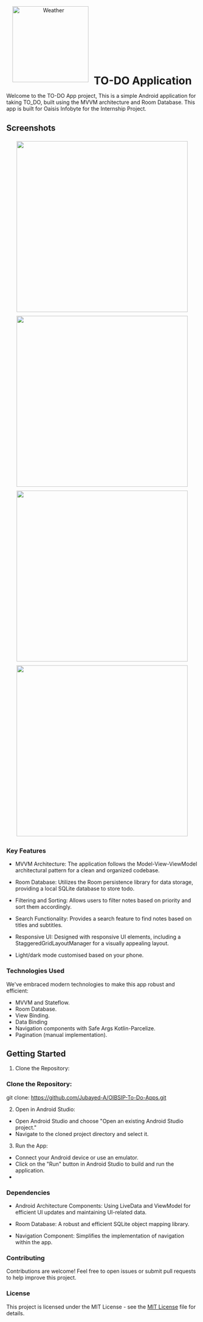 <div align="center">  
  <img src="https://github.com/Jubayed-A/OIBSIP-To-Do-Apps/assets/106887389/1e5b6cc3-0466-466c-b8cd-1c0a02335176" alt="Weather" style="width: 200px; height: 200px; object-fit: contain; margin-right: 10px;">  
 <h1 style="display: inline-block; margin: 0; vertical-align: middle;">TO-DO Application</h1>  
</div>  

Welcome to the TO-DO App project, This is a simple Android application for taking TO_DO, built using the MVVM architecture and Room Database. This app is built for Oaisis Infobyte for the Internship Project.
<!--
**APK: https://github.com/Jubayed-A/Notes-Application-With-MVVM-and-Room-Database/releases/download/v1.0/notes_app.apk** 

## Demo
<div align="center"
  style="display:flex; flex-wrap:wrap;">
  <img src="https://github.com/Jubayed-A/Notes-Application-With-MVVM-and-Room-Database/assets/106887389/95514bb6-1a6d-4a5c-ae67-9fc8eeb42b9f" style="flex:1; margin:5px;" height="450">
  <img src="https://github.com/Jubayed-A/Notes-Application-With-MVVM-and-Room-Database/assets/106887389/9326468e-e77d-45de-8e1b-f4577c5b5f51" style="flex:1; margin:5px;" height="450">
</div>
-->
## Screenshots
<div align="center"
  style="display:flex; flex-wrap:wrap;">
  <img src="https://github.com/Jubayed-A/OIBSIP-To-Do-Apps/assets/106887389/d77c4185-b9a3-4b03-ba6b-239d098516dd" style="flex:1; margin:5px;" height="450">
  <img src="https://github.com/Jubayed-A/OIBSIP-To-Do-Apps/assets/106887389/2e4cab07-2bef-4117-8e7a-d1aab8f4b058" style="flex:1; margin:5px;" height="450">
  <img src="https://github.com/Jubayed-A/OIBSIP-To-Do-Apps/assets/106887389/8ad1cb7c-c1b6-4120-8d77-bef0b219f6b9" style="flex:1; margin:5px;" height="450">
  <img src="https://github.com/Jubayed-A/OIBSIP-To-Do-Apps/assets/106887389/b1c148bd-7c40-4368-99b7-5c0eff62c650" style="flex:1; margin:5px;" height="450">
</div>

### Key Features

- MVVM Architecture: The application follows the Model-View-ViewModel architectural pattern for a clean and organized codebase.

- Room Database: Utilizes the Room persistence library for data storage, providing a local SQLite database to store todo.

- Filtering and Sorting: Allows users to filter notes based on priority and sort them accordingly.
- Search Functionality: Provides a search feature to find notes based on titles and subtitles.
- Responsive UI: Designed with responsive UI elements, including a StaggeredGridLayoutManager for a visually appealing layout.
- Light/dark mode customised based on your phone.
  
### Technologies Used

We've embraced modern technologies to make this app robust and efficient:

- MVVM and Stateflow.
- Room Database.
- View Binding.
- Data Binding
- Navigation components with Safe Args Kotlin-Parcelize.
- Pagination (manual implementation).

## Getting Started
1. Clone the Repository:

### Clone the Repository:
git clone: https://github.com/Jubayed-A/OIBSIP-To-Do-Apps.git

2. Open in Android Studio:
- Open Android Studio and choose "Open an existing Android Studio project."
- Navigate to the cloned project directory and select it.
3. Run the App:
- Connect your Android device or use an emulator.
- Click on the "Run" button in Android Studio to build and run the application.
- 
### Dependencies
- Android Architecture Components: Using LiveData and ViewModel for efficient UI updates and maintaining UI-related data.

- Room Database: A robust and efficient SQLite object mapping library.

- Navigation Component: Simplifies the implementation of navigation within the app.

### Contributing
Contributions are welcome! Feel free to open issues or submit pull requests to help improve this project.

### License
This project is licensed under the MIT License - see the [MIT License](LICENSE) file for details.
